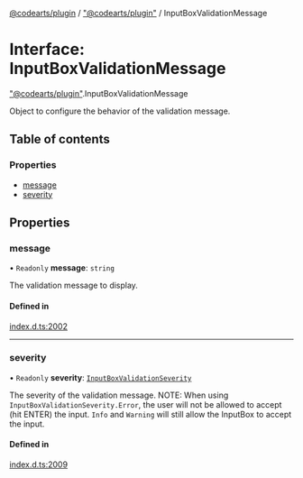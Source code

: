 [@codearts/plugin](../README.md) / ["@codearts/plugin"](../modules/_codearts_plugin_.md) / InputBoxValidationMessage

# Interface: InputBoxValidationMessage

["@codearts/plugin"](../modules/_codearts_plugin_.md).InputBoxValidationMessage

Object to configure the behavior of the validation message.

## Table of contents

### Properties

- [message](codearts_plugin_.InputBoxValidationMessage.md#message)
- [severity](codearts_plugin_.InputBoxValidationMessage.md#severity)

## Properties

### message

• `Readonly` **message**: `string`

The validation message to display.

#### Defined in

[index.d.ts:2002](https://github.com/huaweicloud/cloudide-plugin-api/blob/5055bbd/index.d.ts#L2002)

___

### severity

• `Readonly` **severity**: [`InputBoxValidationSeverity`](../enums/codearts_plugin_.InputBoxValidationSeverity.md)

The severity of the validation message.
NOTE: When using `InputBoxValidationSeverity.Error`, the user will not be allowed to accept (hit ENTER) the input.
`Info` and `Warning` will still allow the InputBox to accept the input.

#### Defined in

[index.d.ts:2009](https://github.com/huaweicloud/cloudide-plugin-api/blob/5055bbd/index.d.ts#L2009)
